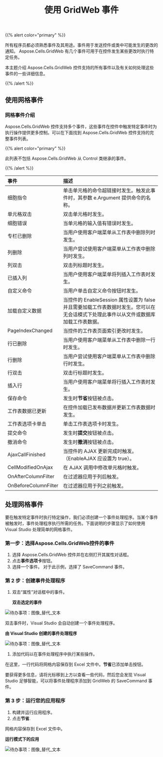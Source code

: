 ﻿---
title: 使用 GridWeb 事件
type: docs
weight: 70
url: /zh/net/working-with-gridweb-events/
---
{{% alert color="primary" %}} 

所有程序员都必须熟悉事件及其用途。事件用于发送控件或类中可能发生的更改的通知。 Aspose.Cells.GridWeb 有几个事件可用于在控件发生某些更改时执行特定任务。

本主题介绍 Aspose.Cells.GridWeb 控件支持的所有事件以及有关如何处理这些事件的一些详细信息。

{{% /alert %}} 
## **使用网格事件**
### **网格事件介绍**
Aspose.Cells.GridWeb 控件支持多个事件，这些事件在控件中触发特定事件时为执行操作提供更多控制。可以在下面找到 Aspose.Cells.GridWeb 控件支持的完整事件列表。

{{% alert color="primary" %}} 

此列表不包括 Aspose.Cells.GridWeb 从 Control 类继承的事件。

{{% /alert %}} 

|**事件** |**描述** |
|:- |:- |
|细胞指令|单击单元格的命令超链接时发生。触发此事件时，其参数 e.Argument 提供命令的名称。|
|单元格双击|双击单元格时发生。|
|细胞错误|当单元格的输入值有错误时发生。|
|专栏已删除|当用户使用客户端菜单从工作表中删除列时发生。|
|列删除|当用户尝试使用客户端菜单从工作表中删除列时发生。|
|列双击|双击列标题时发生。|
|已插入列|当用户使用客户端菜单将列插入工作表时发生。|
|自定义命令|当用户单击自定义命令按钮时发生。|
|加载自定义数据|当控件的 EnableSession 属性设置为 false 并且需要加载工作表数据时发生。您可以在无会话模式下处理此事件以从文件或数据库加载工作表数据。|
| PageIndexChanged|当控件的工作表页面索引更改时发生。|
|行已删除|当用户使用客户端菜单从工作表中删除一行时发生。|
|行删除|当用户尝试使用客户端菜单从工作表中删除行时发生。|
|行双击|双击行标题时发生。|
|插入行|当用户使用客户端菜单将行插入工作表时发生。|
|保存命令|发生时**节省**按钮被点击。|
|工作表数据已更新|在控件加载已发布数据并更新工作表数据时发生。|
|工作表选项卡单击|单击工作表选项卡时发生。|
|提交命令|发生时**提交**按钮被点击。|
|撤消命令|发生时**撤消**按钮被点击。|
|AjaxCallFinished|当控件的 AJAX 更新完成时触发。 （EnableAJAX 应设置为 true）。|
| CellModifiedOnAjax|在 AJAX 调用中修改单元格时触发。|
| OnAfterColumnFilter|在过滤器应用于列后触发。|
| OnBeforeColumnFilter|在过滤器应用于列之前触发。|
## **处理网格事件**
要在触发特定事件时执行特定操作，我们必须创建一个事件处理程序。当某个事件被触发时，事件处理程序执行所需的任务。下面说明的步骤显示了如何使用 Visual Studio 处理简单的网格事件。
### **第一步：选择Aspose.Cells.GridWeb控件的事件**
1. 选择 Aspose.Cells.GridWeb 控件并在右侧打开其属性对话框。
1. 点击**事件选项卡**按钮。
1. 选择一个事件。
对于此示例，选择了 SaveCommand 事件。
### **第 2 步：创建事件处理程序**
1. 双击“属性”对话框中的事件。

   **双击选定的事件** 

![待办事项：图像_替代_文本](working-with-gridweb-events_1.png)




双击事件时，Visual Studio 会自动创建一个事件处理程序。

**由 Visual Studio 创建的事件处理程序** 

![待办事项：图像_替代_文本](working-with-gridweb-events_2.png)




1. 添加代码以在事件处理程序中执行某些操作。

在这里，一行代码将网格内容保存到 Excel 文件中。**节省**已添加单击按钮。

要获得更多信息，请将光标移到上方以查看一些代码，然后您会发现 Visual Studio 足够智能，可以将事件处理程序添加到 GridWeb 的 SaveCommand 事件。
### **第 3 步：运行您的应用程序**
1. 构建并运行应用程序。
1. 点击**节省**.

网格内容保存到 Excel 文件中。

**运行模式下的应用** 

![待办事项：图像_替代_文本](working-with-gridweb-events_3.png)
